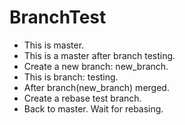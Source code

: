 BranchTest
==========

* This is master.
* This is a master after branch testing.
* Create a new branch: new_branch.
* This is branch: testing.
* After branch(new_branch) merged.
* Create a rebase test branch.
* Back to master. Wait for rebasing.
